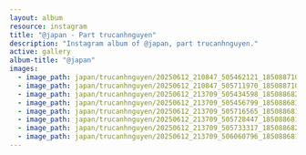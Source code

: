 ```yaml
---
layout: album
resource: instagram
title: "@japan - Part trucanhnguyen"
description: "Instagram album of @japan, part trucanhnguyen."
active: gallery
album-title: "@japan"
images:
  - image_path: japan/trucanhnguyen/20250612_210847_505462121_18508871077023506_835232232359070866_n.jpg
  - image_path: japan/trucanhnguyen/20250612_210847_505711970_18508871065023506_6045603323642651899_n.jpg
  - image_path: japan/trucanhnguyen/20250612_213709_505434598_18508868233023506_2686631282027215695_n.jpg
  - image_path: japan/trucanhnguyen/20250612_213709_505456799_18508868161023506_4401188124119622373_n.jpg
  - image_path: japan/trucanhnguyen/20250612_213709_505716565_18508868173023506_7800133788354295264_n.jpg
  - image_path: japan/trucanhnguyen/20250612_213709_505728447_18508868128023506_5397498689213920120_n.jpg
  - image_path: japan/trucanhnguyen/20250612_213709_505733317_18508868224023506_791244724548696457_n.jpg
  - image_path: japan/trucanhnguyen/20250612_213709_506060796_18508868188023506_7643581094807551781_n.jpg
---
```

